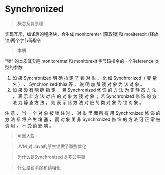 # Synchronized

>   概念及其原理

实现互斥，编译后的程序块，会生成 monitorenter  (获取锁)和 moniterexit (释放锁)两个字节码指令

>   本质

“锁” 的本质其实是 monitorenter 和 monitorexit 字节码指令的一个Reference 类型的参数

1. 如 果 Synchronized 明 确 指 定 了 锁 对 象 ， 比 如 Synchronized（ 变 量
  名 ） 、 Synchronized(this) 等 ， 说 明 加 解 锁 对 象 为 该 对 象 。
2. 如 果 没 有 明 确 指 定 ：
  若 Synchronized 修 饰 的 方 法 为 非 静 态 方 法 ， 表 示 此 方 法 对 应 的 对 象 为
  锁 对 象 ；
  若 Synchronized 修 饰 的 方 法 为 静 态 方 法 ， 则 表 示 此 方 法 对 应 的 类 对 象
  为 锁 对 象 。

注 意 ， 当 一 个 对 象 被 锁 住 时 ， 对 象 里 面 所 有 用 Synchronized 修 饰 的
方 法 都 将 产 生 堵 塞 ， 而 对 象 里 非 Synchronized 修 饰 的 方 法 可 正 常 被
调 用 ， 不 受 锁 影 响 。

>   可重入性



>   JVM 对 Java的原生锁做了哪些优化



>   为什么说Synchronized 是非公平锁



>   什么是锁消除和锁粗化